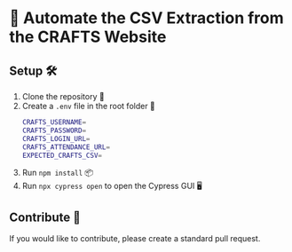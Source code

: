 # 🚀 Automate the CSV Extraction from the CRAFTS Website

## Setup 🛠️

1. Clone the repository 📂
2. Create a `.env` file in the root folder 📝
   ```bash
   CRAFTS_USERNAME=
   CRAFTS_PASSWORD=
   CRAFTS_LOGIN_URL=
   CRAFTS_ATTENDANCE_URL=
   EXPECTED_CRAFTS_CSV=
   ```
3. Run `npm install` 📦
4. Run `npx cypress open` to open the Cypress GUI 🖥️

## Contribute 🤝

If you would like to contribute, please create a standard pull request.
